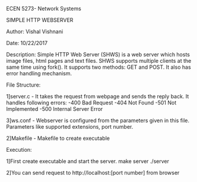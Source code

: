 ECEN 5273- Network Systems

SIMPLE HTTP WEBSERVER

Author: Vishal Vishnani

Date: 10/22/2017


Description: Simple HTTP Web Server (SHWS) is a web server which hosts image files, html pages and text files. SHWS supports multiple clients at the same time using fork(). It supports two methods: GET and POST. It also has error handling mechanism.


File Structure:

1]server.c - It takes the request from webpage and sends the reply back.
             It handles following errors:
               -400 Bad Request
               -404 Not Found
               -501 Not Implemented
               -500 Internal Server Error

3]ws.conf  - Webserver is configured from the parameters given in this file.
             Parameters like supported extensions, port number.
 
2]Makefile - Makefile to create executable


Execution:

1]First create executable and start the server.
    make server
    ./server

2]You can send request to http://localhost:[port number] from browser

